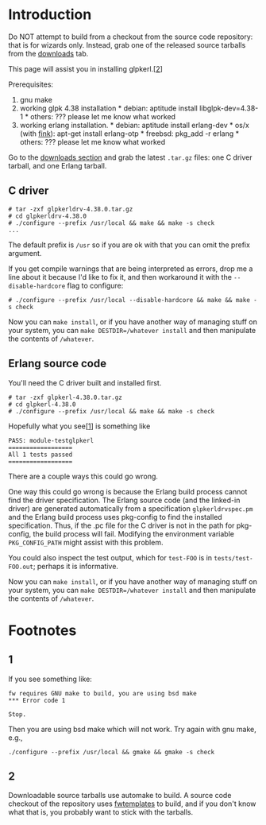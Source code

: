 # Introduction #

Do NOT attempt to build from a checkout from the source code repository: that is for wizards only. Instead, grab one of the released source tarballs from the [downloads](http://code.google.com/p/glpkerl/downloads/list) tab.

This page will assist you in installing glpkerl.[[2](#2.md)]

Prerequisites:
  1. gnu make
  1. working glpk 4.38 installation
    * debian: aptitude install libglpk-dev=4.38-1
    * others: ??? please let me know what worked
  1. working erlang installation.
    * debian: aptitude install erlang-dev
    * os/x (with [fink](http://www.finkproject.org/)): apt-get install erlang-otp
    * freebsd: pkg\_add -r erlang
    * others: ??? please let me know what worked

Go to the [downloads section](http://code.google.com/p/glpkerl/downloads/list?can=2&q=*.tar.gz&colspec=Filename+Summary+Uploaded+Size+DownloadCount) and grab the latest `.tar.gz` files: one C driver tarball, and one Erlang tarball.

## C driver ##

```
# tar -zxf glpkerldrv-4.38.0.tar.gz
# cd glpkerldrv-4.38.0
# ./configure --prefix /usr/local && make && make -s check
...
```
The default prefix is `/usr` so if you are ok with that you can omit the prefix argument.

If you get compile warnings that are being interpreted as errors, drop me a line about it because I'd like to fix it, and then workaround it with the `--disable-hardcore` flag to configure:
```
# ./configure --prefix /usr/local --disable-hardcore && make && make -s check
```

Now you can `make install`, or if you have another way of managing stuff on your system, you can `make DESTDIR=/whatever install` and then manipulate the contents of `/whatever`.

## Erlang source code ##

You'll need the C driver built and installed first.

```
# tar -zxf glpkerl-4.38.0.tar.gz
# cd glpkerl-4.38.0
# ./configure --prefix /usr/local && make && make -s check
```
Hopefully what you see[[1](#1.md)] is something like
```
PASS: module-testglpkerl
==================
All 1 tests passed
==================
```

There are a couple ways this could go wrong.

One way this could go wrong is because the Erlang build process cannot find the driver specification.  The Erlang source code (and the linked-in driver) are generated automatically from a specification `glpkerldrvspec.pm` and the Erlang build process uses pkg-config to find the installed specification.  Thus, if the .pc file for the C driver is not in the path for pkg-config, the build process will fail.  Modifying the environment variable `PKG_CONFIG_PATH` might assist with this problem.

You could also inspect the test output, which for `test-FOO` is in `tests/test-FOO.out`; perhaps it is informative.

Now you can `make install`, or if you have another way of managing stuff on your system, you can `make DESTDIR=/whatever install` and then manipulate the contents of `/whatever`.

# Footnotes #

## 1 ##
If you see something like:
```
fw requires GNU make to build, you are using bsd make
*** Error code 1

Stop.
```
Then you are using bsd make which will not work.  Try again with gnu make, e.g.,
```
./configure --prefix /usr/local && gmake && gmake -s check
```

## 2 ##

Downloadable source tarballs use automake to build. A source code checkout of the repository uses [fwtemplates](http://code.google.com/p/framewerk) to build, and if you don't know what that is, you probably want to stick with the tarballs.